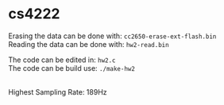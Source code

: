 # cs4222
Erasing the data can be done with: `cc2650-erase-ext-flash.bin` <br>
Reading the data can be done with: `hw2-read.bin`<br>

The code can be edited in: `hw2.c` <br>
The code can be build use: `./make-hw2` <br>
<br>

Highest Sampling Rate: 189Hz